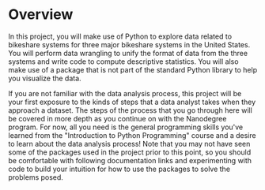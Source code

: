 # Overview
In this project, you will make use of Python to explore data related to bikeshare systems for three major bikeshare systems
in the United States. You will perform data wrangling to unify the format of data from the three systems and write code to
compute descriptive statistics. You will also make use of a package that is not part of the standard Python library to help
you visualize the data.

If you are not familiar with the data analysis process, this project will be your first exposure to the kinds of steps that
a data analyst takes when they approach a dataset. The steps of the process that you go through here will be covered in more
depth as you continue on with the Nanodegree program. For now, all you need is the general programming skills you've learned
from the "Introduction to Python Programming" course and a desire to learn about the data analysis process! Note that you may
not have seen some of the packages used in the project prior to this point, so you should be comfortable with following
documentation links and experimenting with code to build your intuition for how to use the packages to solve the problems posed.
